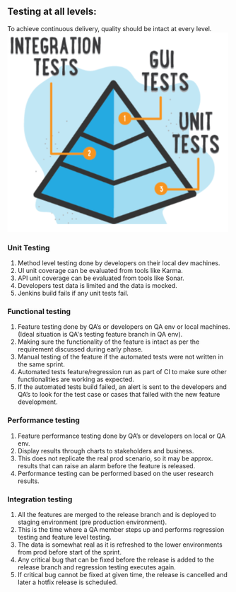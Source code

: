 ## Testing at all levels:
To achieve continuous delivery, quality should be intact at every level.
![alt text](../images/testing-at-all-levels.png "testing-at-all-levels")

### Unit Testing
1. Method level testing done by developers on their local dev machines.
2. UI unit coverage can be evaluated from tools like Karma.
3. API unit coverage can be evaluated from tools like Sonar.
4. Developers test data is limited and the data is mocked.
5. Jenkins build fails if any unit tests fail.

### Functional testing 
1. Feature testing done by QA’s or developers on QA env or local machines. (Ideal situation is QA's testing feature branch in QA env).
2. Making sure the functionality of the feature is intact as per the requirement discussed during early phase.
3. Manual testing of the feature if the automated tests were not written in the same sprint.
4. Automated tests feature/regression run as part of CI to make sure other functionalities are working as expected.
5. If the automated tests build failed, an alert is sent to the developers and QA’s to look for the test case or cases that failed with      the new feature development.

### Performance testing 
1. Feature performance testing done by QA’s or developers on local or QA env.
2. Display results through charts to stakeholders and business.
3. This does not replicate the real prod scenario, so it may be approx. results that can raise an alarm before the feature is
   released.
4. Performance testing can be performed based on the user research results. 

### Integration testing 
1. All the features are merged to the release branch and is deployed to staging environment (pre production environment).
2. This is the time where a QA member steps up and performs regression testing and feature level testing.
3. The data is somewhat real as it is refreshed to the lower environments from prod before start of the sprint.
4. Any critical bug that can be fixed before the release is added to the release branch and regression testing executes again.
5. If critical bug cannot be fixed at given time, the release is cancelled and later a hotfix release is scheduled.
